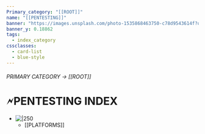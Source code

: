 ```yaml
---
Primary_category: "[[ROOT]]"
name: "[[PENTESTING]]"
banner: "https://images.unsplash.com/photo-1535868463750-c78d9543614f?q=80&w=2076&auto=format&fit=crop&ixlib=rb-4.0.3&ixid=M3wxMjA3fDB8MHxwaG90by1wYWdlfHx8fGVufDB8fHx8fA%3D%3D"
banner_y: 0.18862
tags:
  - index_category
cssclasses:
  - card-list
  - blue-style
---
```

###### PRIMARY CATEGORY →  [[ROOT]]

# 🗲PENTESTING INDEX

- ![|250](https://img.freepik.com/premium-photo/cartoon-character-with-hoodie-that-says-i-m-fan_784625-10816.jpg)
	- [[PLATFORMS]]
